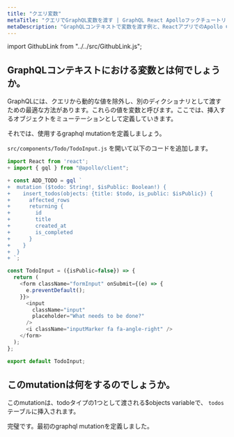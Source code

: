 ```yaml
---
title: "クエリ変数"
metaTitle: "クエリでGraphQL変数を渡す | GraphQL React Apolloフックチュートリアル"
metaDescription: "GraphQLコンテキストで変数を渡す例と、ReactアプリでのApollo GraphQL ミューテーション変数の使用方法。"
---
```


import GithubLink from "../../src/GithubLink.js";

GraphQLコンテキストにおける変数とは何でしょうか。
-------------------------------------
GraphQLには、クエリから動的な値を除外し、別のディクショナリとして渡すための最適な方法があります。これらの値を変数と呼びます。ここでは、挿入するオブジェクトをミューテーションとして定義していきます。

それでは、使用するgraphql mutationを定義しましょう。

`src/components/Todo/TodoInput.js` を開いて以下のコードを追加します。

<GithubLink link="https://github.com/hasura/learn-graphql/blob/master/tutorials/frontend/react-apollo-hooks/app-final/src/components/Todo/TodoInput.js" text="src/components/Todo/TodoInput.js" />

```javascript
import React from 'react';
+ import { gql } from "@apollo/client";

+ const ADD_TODO = gql `
+  mutation ($todo: String!, $isPublic: Boolean!) {
+    insert_todos(objects: {title: $todo, is_public: $isPublic}) {
+      affected_rows
+      returning {
+        id
+        title
+        created_at
+        is_completed
+      }
+    }
+  }
+ `;

const TodoInput = ({isPublic=false}) => {
  return (
    <form className="formInput" onSubmit={(e) => {
      e.preventDefault();
    }}>
      <input
        className="input"
        placeholder="What needs to be done?"
      />
      <i className="inputMarker fa fa-angle-right" />
    </form>
  );
};

export default TodoInput;
```

このmutationは何をするのでしょうか。
---------------------------
このmutationは、todoタイプの1つとして渡される$objects variableで、 `todos` テーブルに挿入されます。

完璧です。最初のgraphql mutationを定義しました。
